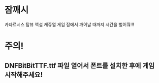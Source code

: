 # 잠깨시
카타르시스 탑뷰 액설 캐쥬얼 게임 잠에서 깨어날 때까지 시간을 벌어줘!!!
# 주의!
DNFBitBitTTF.ttf 파일 열어서 폰트를 설치한 후에 게임 시작해주세요!
---

